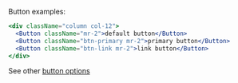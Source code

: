 Button examples:

```jsx
<div className="column col-12">
  <Button className="mr-2">default button</Button>
  <Button className="btn-primary mr-2">primary button</Button>
  <Button className="btn-link mr-2">link button</Button>
</div>
```

See other [button options](https://picturepan2.github.io/spectre/elements/buttons.html)
